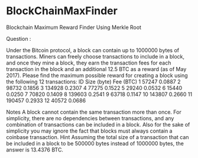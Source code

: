 # BlockChainMaxFinder
Blockchain Maximum Reward Finder Using Merkle Root

Question : 

Under the Bitcoin protocol, a block can contain up to 1000000 bytes of transactions.
Miners can freely choose transactions to include in a block, and once they mine a block, they
earn the transaction fees for each transaction in the block and an additional 12.5 BTC as a
reward (as of May 2017).
Please find the maximum possible reward for creating a block using the following 12
transactions:
ID Size (byte) Fee (BTC)
1 57247 0.0887
2 98732 0.1856
3 134928 0.2307
4 77275 0.1522
5 29240 0.0532
6 15440 0.0250
7 70820 0.1409
8 139603 0.2541
9 63718 0.1147
10 143807 0.2660
11 190457 0.2933
12 40572 0.0686

Notes
A block cannot contain the same transaction more than once.
For simplicity, there are no dependencies between transactions, and any combination of
transactions can be included in a block.
Also for the sake of simplicity you may ignore the fact that blocks must always contain a
coinbase transaction.
Hint
Assuming the total size of a transaction that can be included in a block to be 500000 bytes
instead of 1000000 bytes, the answer is 13.4376 BTC.
